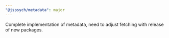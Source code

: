 ```yaml
---
"@jspsych/metadata": major
---
```


Complete implementation of metadata, need to adjust fetching with release of new packages.
